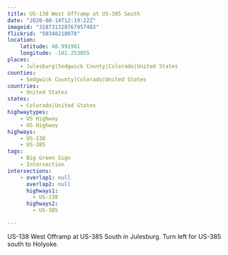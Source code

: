 ```yaml
---
title: US-138 West Offramp at US-385 South
date: "2020-08-14T12:19:22Z"
imageid: "318731328767957483"
flickrid: "50348218078"
location:
    latitude: 40.991981
    longitude: -102.253055
places:
    - Julesburg|Sedgwick County|Colorado|United States
counties:
    - Sedgwick County|Colorado|United States
countries:
    - United States
states:
    - Colorado|United States
highwaytypes:
    - US Highway
    - US Highway
highways:
    - US-138
    - US-385
tags:
    - Big Green Sign
    - Intersection
intersections:
    - overlap1: null
      overlap2: null
      highways1:
        - US-138
      highways2:
        - US-385

---
```

US-138 West Offramp at US-385 South in Julesburg.  Turn left for US-385 south to Holyoke.
